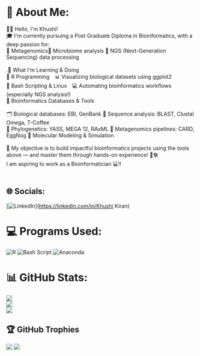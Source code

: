 # 💫 About Me:
👩‍🔬 Hello, I'm Khushi!<br>🎓 I'm currently pursuing a Post Graduate Diploma in Bioinformatics, with a deep passion for:<br>🧬 Metagenomics🌱 Microbiome analysis 🧫 NGS (Next-Generation Sequencing) data processing<br><br>.🧠 What I'm Learning & Doing<br>🔹 R Programming 📊 Visualizing biological datasets using ggplot2<br>🔹 Bash Scripting & Linux 💻 Automating bioinformatics workflows (especially NGS analysis!) <br>🔹 Bioinformatics Databases & Tools<br><br>🗂️ Biological databases: EBI, GenBank 🔎 Sequence analysis: BLAST, Clustal Omega, T-Coffee<br>🌳 Phylogenetics: YASS, MEGA 12, RAxML 🧫 Metagenomics pipelines: CARD, EggNog 🔹 Molecular Modeling & Simulation<br><br>🚀 My objective is to build impactful bioinformatics projects using the tools above — and master them through hands-on experience! 🧪🛠️<br>I am aspiring to work as a Bioinformatician 💻!!<br><br>
## 🌐 Socials:
[![LinkedIn](https://img.shields.io/badge/LinkedIn-%230077B5.svg?logo=linkedin&logoColor=white)](https://linkedin.com/in/Khushi Kiran) 
# 💻 Programs Used:
![R](https://img.shields.io/badge/r-%23276DC3.svg?style=plastic&logo=r&logoColor=white) ![Bash Script](https://img.shields.io/badge/bash_script-%23121011.svg?style=plastic&logo=gnu-bash&logoColor=white) ![Anaconda](https://img.shields.io/badge/Anaconda-%2344A833.svg?style=plastic&logo=anaconda&logoColor=white) 
# 📊 GitHub Stats:
![](https://github-readme-stats.vercel.app/api?username=Khushi-bioinfo&theme=default_repocard&hide_border=true&include_all_commits=true&count_private=true)<br/>
![](https://nirzak-streak-stats.vercel.app/?user=Khushi-bioinfo&theme=default_repocard&hide_border=true)<br/>
![](https://github-readme-stats.vercel.app/api/top-langs/?username=Khushi-bioinfo&theme=default_repocard&hide_border=true&include_all_commits=true&count_private=true&layout=compact)
## 🏆 GitHub Trophies
![](https://github-profile-trophy.vercel.app/?username=Khushi-bioinfo&theme=shadow_red&no-frame=false&no-bg=true&margin-w=4)
[![](https://visitcount.itsvg.in/api?id=Khushi-bioinfo&icon=0&color=3)](https://visitcount.itsvg.in)



